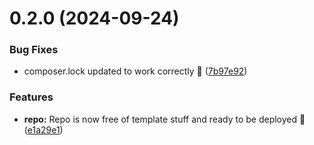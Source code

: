 # 0.2.0 (2024-09-24)


### Bug Fixes

* composer.lock updated to work correctly 🐛 ([7b97e92](https://github.com/JCO-Digital/jcore-dynamic-archive/commit/7b97e920a09f055495965dc401bce84e4d55ce77))


### Features

* **repo:** Repo is now free of template stuff and ready to be deployed 🚀 ([e1a29e1](https://github.com/JCO-Digital/jcore-dynamic-archive/commit/e1a29e12f2b5b62a32d9d847fa571af52397c68a))




